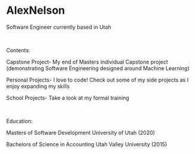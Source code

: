 # AlexNelson
Software Engineer currently based in Utah<br />

<br />

Contents:

Capstone Project- My end of Masters individual Capstone project (demonstrating Software Engineering designed around Machine Learning)

Personal Projects- I love to code! Check out some of my side projects as I enjoy expanding my skills

School Projects- Take a look at my formal training<br />

<br />

Education:

Masters of Software Development University of Utah (2020)   

Bachelors of Science in Accounting Utah Valley University (2015)


